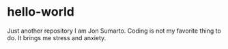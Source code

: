 # hello-world
Just another repository
I am Jon Sumarto. Coding is not my favorite thing to do. It brings me stress and anxiety. 
